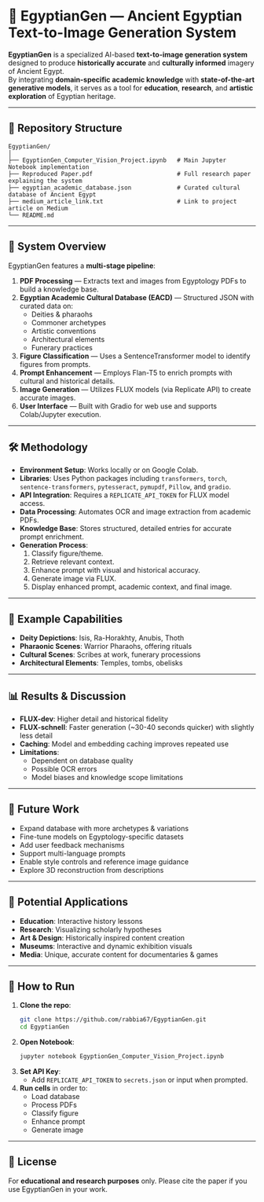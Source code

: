 # 🏺 EgyptianGen — Ancient Egyptian Text-to-Image Generation System

**EgyptianGen** is a specialized AI-based **text-to-image generation system** designed to produce **historically accurate** and **culturally informed** imagery of Ancient Egypt.  
By integrating **domain-specific academic knowledge** with **state-of-the-art generative models**, it serves as a tool for **education**, **research**, and **artistic exploration** of Egyptian heritage.

---

## 📂 Repository Structure

```plaintext
EgyptianGen/
│
├── EgyptionGen_Computer_Vision_Project.ipynb   # Main Jupyter Notebook implementation
├── Reproduced Paper.pdf                        # Full research paper explaining the system
├── egyptian_academic_database.json             # Curated cultural database of Ancient Egypt
├── medium_article_link.txt                     # Link to project article on Medium
└── README.md
```

---

## 🧭 System Overview

EgyptianGen features a **multi-stage pipeline**:

1. **PDF Processing** — Extracts text and images from Egyptology PDFs to build a knowledge base.
2. **Egyptian Academic Cultural Database (EACD)** — Structured JSON with curated data on:
   - Deities & pharaohs  
   - Commoner archetypes  
   - Artistic conventions  
   - Architectural elements  
   - Funerary practices
3. **Figure Classification** — Uses a SentenceTransformer model to identify figures from prompts.
4. **Prompt Enhancement** — Employs Flan-T5 to enrich prompts with cultural and historical details.
5. **Image Generation** — Utilizes FLUX models (via Replicate API) to create accurate images.
6. **User Interface** — Built with Gradio for web use and supports Colab/Jupyter execution.

---

## 🛠️ Methodology

- **Environment Setup**: Works locally or on Google Colab.
- **Libraries**: Uses Python packages including `transformers`, `torch`, `sentence-transformers`, `pytesseract`, `pymupdf`, `Pillow`, and `gradio`.
- **API Integration**: Requires a `REPLICATE_API_TOKEN` for FLUX model access.
- **Data Processing**: Automates OCR and image extraction from academic PDFs.
- **Knowledge Base**: Stores structured, detailed entries for accurate prompt enrichment.
- **Generation Process**:
  1. Classify figure/theme.
  2. Retrieve relevant context.
  3. Enhance prompt with visual and historical accuracy.
  4. Generate image via FLUX.
  5. Display enhanced prompt, academic context, and final image.

---

## 🎯 Example Capabilities

- **Deity Depictions**: Isis, Ra-Horakhty, Anubis, Thoth
- **Pharaonic Scenes**: Warrior Pharaohs, offering rituals
- **Cultural Scenes**: Scribes at work, funerary processions
- **Architectural Elements**: Temples, tombs, obelisks

---

## 📊 Results & Discussion

- **FLUX-dev**: Higher detail and historical fidelity  
- **FLUX-schnell**: Faster generation (~30-40 seconds quicker) with slightly less detail
- **Caching**: Model and embedding caching improves repeated use
- **Limitations**:
  - Dependent on database quality
  - Possible OCR errors
  - Model biases and knowledge scope limitations

---

## 🔮 Future Work

- Expand database with more archetypes & variations
- Fine-tune models on Egyptology-specific datasets
- Add user feedback mechanisms
- Support multi-language prompts
- Enable style controls and reference image guidance
- Explore 3D reconstruction from descriptions

---

## 📌 Potential Applications

- **Education**: Interactive history lessons
- **Research**: Visualizing scholarly hypotheses
- **Art & Design**: Historically inspired content creation
- **Museums**: Interactive and dynamic exhibition visuals
- **Media**: Unique, accurate content for documentaries & games

---

## 🚀 How to Run

1. **Clone the repo**:
   ```bash
   git clone https://github.com/rabbia67/EgyptianGen.git
   cd EgyptianGen
   ```
2. **Open Notebook**:
   ```bash
   jupyter notebook EgyptionGen_Computer_Vision_Project.ipynb
   ```
3. **Set API Key**:
   - Add `REPLICATE_API_TOKEN` to `secrets.json` or input when prompted.
4. **Run cells** in order to:
   - Load database
   - Process PDFs
   - Classify figure
   - Enhance prompt
   - Generate image

---

## 📄 License
For **educational and research purposes** only. Please cite the paper if you use EgyptianGen in your work.

